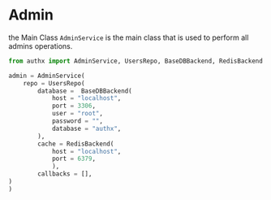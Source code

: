 # Admin

the Main Class `AdminService` is the main class that is used to perform all
admins operations.

```py
from authx import AdminService, UsersRepo, BaseDBBackend, RedisBackend

admin = AdminService(
    repo = UsersRepo(
        database =  BaseDBBackend(
            host = "localhost",
            port = 3306,
            user = "root",
            password = "",
            database = "authx",
        ),
        cache = RedisBackend(
            host = "localhost",
            port = 6379,
            ),
        callbacks = [],
)
)
```

